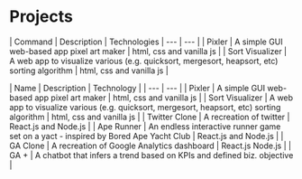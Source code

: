 # Projects

| Command | Description | Technologies
| --- | --- |
| Pixler | A simple GUI web-based app pixel art maker | html, css and vanilla js |
| Sort Visualizer | A web app to visualize various (e.g. quicksort, mergesort, heapsort, etc) sorting algorithm | html, css and vanilla js |


|  Name | Description | Technology | 
| --- | --- |
| Pixler | A simple GUI web-based app pixel art maker | html, css and vanilla js |
| Sort Visualizer | A web app to visualize various (e.g. quicksort, mergesort, heapsort, etc) sorting algorithm | html, css and vanilla js |
| Twitter Clone | A recreation of twitter | React.js and Node.js |
| Ape Runner | An endless interactive runner game set on a yact - inspired by Bored Ape Yacht Club | React.js and Node.js |
| GA Clone | A recreation of Google Analytics dashboard | React.js Node.js |
| GA + | A chatbot that infers a trend based on KPIs and defined biz. objective |


